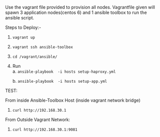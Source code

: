
Use the vagrant file provided to provision all nodes.
Vagrantfile given will spawn 3 application nodes(centos 6) and 1 ansible toolbox to run the ansible script.

Steps to Deploy:-

1. `vagrant up`
2. `vagrant ssh ansible-toolbox`
3. `cd /vagrant/ansible/`
4. Run <br>
   a. `ansible-playbook  -i hosts setup-haproxy.yml` 
   
   b. `ansible-playbook  -i hosts setup-app.yml`
   
TEST:

From inside Ansible-Toolbox Host (inside vagrant network bridge)
1. `curl http://192.168.30.1`

From Outside Vagrant Network:
1. `curl http://192.168.30.1:9081`
   
 
